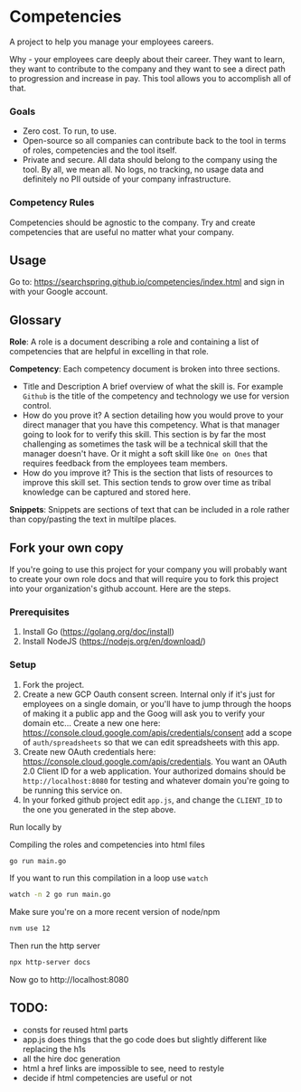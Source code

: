 # Competencies

A project to help you manage your employees careers.

Why - your employees care deeply about their career.  They want to learn, they want to contribute to the company and they want to see a direct path to progression and increase in pay.
This tool allows you to accomplish all of that.

### Goals
- Zero cost.  To run, to use.
- Open-source so all companies can contribute back to the tool in terms of roles, competencies and the tool itself.
- Private and secure. All data should belong to the company using the tool.  By all, we mean all.  No logs, no tracking, no usage data and definitely no PII outside of your company infrastructure.

### Competency Rules
Competencies should be agnostic to the company.  Try and create competencies that are useful no matter what your company.

## Usage

Go to: https://searchspring.github.io/competencies/index.html and sign in with your Google account.

## Glossary

**Role**: A role is a document describing a role and containing a list of competencies that are helpful in excelling in that role.

**Competency**: Each competency document is broken into three sections.
- Title and Description
A brief overview of what the skill is.  For example `Github` is the title of the competency and technology we use for version control.
- How do you prove it?
A section detailing how you would prove to your direct manager that you have this competency.  What is that manager going to look for to verify this skill.  This section is by far the most challenging as sometimes the task will be a technical skill that the manager doesn't have.  Or it might a soft skill like `One on Ones` that requires feedback from the employees team members.
- How do you improve it?
This is the section that lists of resources to improve this skill set.  This section tends to grow over time as tribal knowledge can be captured and stored here.

**Snippets**: Snippets are sections of text that can be included in a role rather than copy/pasting the text in multilpe places.

## Fork your own copy

If you're going to use this project for your company you will probably want to create your own role docs and that will require you to fork this project into your organization's github account.  Here are the steps.

### Prerequisites

1. Install Go (https://golang.org/doc/install)
1. Install NodeJS (https://nodejs.org/en/download/)

### Setup

1. Fork the project.
1. Create a new GCP Oauth consent screen.  Internal only if it's just for employees on a single domain, or you'll have to jump through the hoops of making it a public app and the Goog will ask you to verify your domain etc...  Create a new one here: https://console.cloud.google.com/apis/credentials/consent add a scope of `auth/spreadsheets` so that we can edit spreadsheets with this app.
1. Create new OAuth credentials here: https://console.cloud.google.com/apis/credentials.  You want an OAuth 2.0 Client ID for a web application.   Your authorized domains should be `http://localhost:8080` for testing and whatever domain you're going to be running this service on.
1. In your forked github project edit `app.js`, and change the `CLIENT_ID` to the one you generated in the step above.

Run locally by

Compiling the roles and competencies into html files

```bash
go run main.go
```

If you want to run this compilation in a loop use  `watch`

```bash
watch -n 2 go run main.go
``` 

Make sure you're on a more recent version of node/npm
```bash
nvm use 12
```

Then run the http server

```bash
npx http-server docs
```

Now go to http://localhost:8080

## TODO:
- consts for reused html parts
- app.js does things that the go code does but slightly different like replacing the h1s
- all the hire doc generation
- html a href links are impossible to see, need to restyle
- decide if html competencies are useful or not
